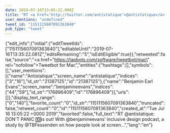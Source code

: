 ```yaml
---
date: 2019-07-16T13:05:22.000Z
title: "RT <a href='http://twitter.com/antistatique'>@antistatique</a>: DON'T PANIC 🔟is out! With <a href='http://twitter.com/benjamineevans'>@benjamineevans</a>’ inclusive design podcast, a study by <a href='http://twitter.com/TBFessenden'>@TBFessenden</a> on how people look at screen…″"
user_mentions: "undefined"
tweet_id: "1151115607091363840"
pub_type: "tweet"
---
```

{"edit_info":{"initial":{"editTweetIds":["1151115607091363840"],"editableUntil":"2019-07-16T13:35:22.081Z","editsRemaining":"5","isEditEligible":true}},"retweeted":false,"source":"<a href=\"https://tapbots.com/software/tweetbot/mac\" rel=\"nofollow\">Tweetbot for Mac</a>","entities":{"hashtags":[],"symbols":[],"user_mentions":[{"name":"Antistatique","screen_name":"antistatique","indices":["3","16"],"id_str":"21387125","id":"21387125"},{"name":"Benjamin Earl Evans","screen_name":"benjamineevans","indices":["44","59"],"id_str":"176896409","id":"176896409"}],"urls":[]},"display_text_range":["0","140"],"favorite_count":"0","id_str":"1151115607091363840","truncated":false,"retweet_count":"0","id":"1151115607091363840","created_at":"Tue Jul 16 13:05:22 +0000 2019","favorited":false,"full_text":"RT @antistatique: DON'T PANIC 🔟is out! With @benjamineevans’ inclusive design podcast, a study by @TBFessenden on how people look at screen…","lang":"en"}
